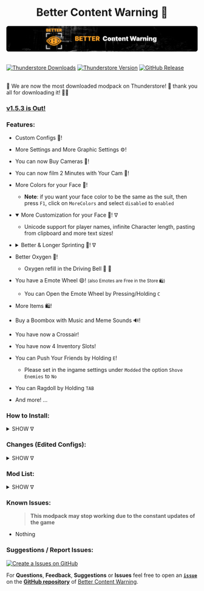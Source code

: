 <h1 align="center">Better Content Warning 🎥️</h1>

<a href="https://thunderstore.io/c/content-warning/p/Horizon/Better_Content_Warning_Modpack/">
<img src="https://raw.githubusercontent.com/Adler-real/uploadedfiles/main/Content_Warning/Modpacks/Better_ContentWarning/banner.png" alt="Banner">
</a>

<br><a href="https://thunderstore.io/c/content-warning/p/Horizon/Better_Content_Warning_Modpack/"><img alt="Thunderstore Downloads" src="https://img.shields.io/thunderstore/dt/Horizon/Better_Content_Warning_Modpack?style=for-the-badge&logo=thunderstore&logoColor=white&labelColor=blue&color=gray"></a> <a href="https://thunderstore.io/c/content-warning/p/Horizon/Better_Content_Warning_Modpack/"><img alt="Thunderstore Version" src="https://img.shields.io/thunderstore/v/Horizon/Better_Content_Warning_Modpack?style=for-the-badge&logo=thunderstore&logoColor=white&labelColor=blue&color=gray"></a> <a href="https://github.com/Adler-real/Better_ContentWarning"><img alt="GitHub Release" src="https://img.shields.io/github/v/release/Adler-real/Better_ContentWarning?include_prereleases&sort=date&display_name=release&style=for-the-badge&logo=github&logoColor=white&label=GitHub&labelColor=black&color=gray"></a>

<!-- </br>🎉️ Special thanks to everyone who downloaded this modpack! 🧡️🧡️ -->

</br>🎉️ We are now the most downloaded modpack on Thunderstore! 🎉️ thank you all for downloading it! 🧡️🧡️

### <a href="https://thunderstore.io/c/content-warning/p/Horizon/Better_Content_Warning_Modpack/">v1.5.3 is Out!</a>

### Features:

- Custom Configs 📄️!

- More Settings and More Graphic Settings ⚙️!

- You can now Buy Cameras 🎥️!

- You can now film 2 Minutes with Your Cam 🎥️!

- More Colors for your Face 🎨️!
  
  - <b>Note</b>: if you want your face color to be the same as the suit, then press `F1`, click on `MoreColors` and select `disabled` to `enabled`

<ul>
<li>
<details open>
<summary>More Customization for your Face 🎨️! ᐁ</summary>
<ul>
<li>Unicode support for player names, infinite Character length, pasting from clipboard and more text sizes!</li>
</ul>
</details>
</li>
</ul>

<ul>
<li>
<details>
<summary>Better & Longer Sprinting 🏃️! ᐁ</summary>
<ul>
<li><code>SprintMultiplyer</code> is now <code>2.2</code> <small>[Content Warning's Default is <code>2 (i think)</code>]</small></li>
<li><code>MaxStamina</code> is now <code>13</code> <small>[Content Warning's Default is <code>10 (i think)</code>]</small></li>
<li><code>StaminaRegenRate</code> is now <code>0.65</code> <small>[its a little bit higher then Content Warning's Default</code>]</small></li>
</ul>
</details>
</li>
</ul>

- Better Oxygen 🎈️!
  
  - Oxygen refill in the Driving Bell 🎈️ 🔔️ 

- You have a Emote Wheel 😄️! <small>(also Emotes are Free in the Store 🛍️)</small>
  
  - You can Open the Emote Wheel by Pressing/Holding `C`

- More Items 🛍️!

- Buy a Boombox with Music and Meme Sounds 🔊️!

- You have now a Crossair!

- You have now 4 Inventory Slots!

- You can Push Your Friends by Holding `E`!
  
  - Please set in the ingame settings under `Modded` the option `Shove Enemies` to `No`

- You can Ragdoll by Holding `TAB`

- And more! ...

### How to Install:

<details>
<summary>SHOW ᐁ</summary>
<ul><li>Comming</li></ul>
</details>

### Changes (Edited Configs):

<details>
<summary>SHOW ᐁ</summary>
<ul><li>Comming</li></ul>
</details>

### Mod List:

<details>
<summary>SHOW ᐁ</summary>
<ul><li>Comming</li></ul>
</details>

### Known Issues:

<ul> <blockquote><strong>This modpack may stop working due to the constant updates of the game</strong></blockquote></ul>

- Nothing

### Suggestions / Report Issues:

<a href="https://github.com/Adler-real/Better_ContentWarning/issues/new"> <img alt="Create a Issues on GitHub" src="https://img.shields.io/github/issues/Adler-real/Better_ContentWarning?style=flat-square&logo=github&logoColor=white&labelColor=black&color=gray"></a>

For <b>Questions</b>, <b>Feedback</b>, <b>Suggestions</b> or <b>Issues</b> feel free to open an <b><code><a href="https://github.com/Adler-real/Better_ContentWarning/issues">issue</a></code></b> on the [**GitHub repository**](https://github.com/Adler-real/Better_ContentWarning) of [Better Content Warning](https://thunderstore.io/c/content-warning/p/Horizon/Better_Content_Warning_Modpack/).
